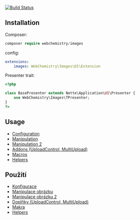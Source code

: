 [![Build Status](https://travis-ci.org/WebChemistry/images.svg?branch=master)](https://travis-ci.org/WebChemistry/images)

## Installation

Composer:
```php
composer require webchemistry/images
```

config:
```yaml
extensions:
    images: WebChemistry\Images\DI\Extension
```

Presenter trait:

```php
<?php

class BasePresenter extends Nette\Application\UI\Presenter {
    use WebChemistry\Images\TPresenter;
}
?>
```

## Usage

- [Configuration](https://github.com/WebChemistry/Images/blob/master/manual/en/configuring.md)
- [Manipulation](https://github.com/WebChemistry/Images/blob/master/manual/en/manipulation.md)
- [Manipulation 2](https://github.com/WebChemistry/Images/blob/master/manual/en/property.md)
- [Addons (UploadControl, MultiUpload)](https://github.com/WebChemistry/Images/blob/master/manual/en/addons.md)
- [Macros](https://github.com/WebChemistry/Images/blob/master/manual/en/macros.md)
- [Helpers](https://github.com/WebChemistry/Images/blob/master/manual/en/helpers.md)

## Použití

- [Konfigurace](https://github.com/WebChemistry/Images/blob/master/manual/cs/configuring.md)
- [Manipulace obrázku](https://github.com/WebChemistry/Images/blob/master/manual/cs/manipulation.md)
- [Manipulace obrázku 2](https://github.com/WebChemistry/Images/blob/master/manual/cs/property.md)
- [Doplňky (UploadControl, MultiUpload)](https://github.com/WebChemistry/Images/blob/master/manual/cs/addons.md)
- [Makra](https://github.com/WebChemistry/Images/blob/master/manual/cs/macros.md)
- [Helpers](https://github.com/WebChemistry/Images/blob/master/manual/cs/helpers.md)

